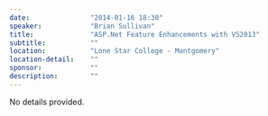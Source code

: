 ```yaml
---
date:               "2014-01-16 18:30"
speaker:            "Brian Sullivan"
title:              "ASP.Net Feature Enhancements with VS2013"
subtitle:           ""
location:           "Lone Star College - Montgomery"
location-detail:    ""
sponsor:            ""
description:        ""
---
```

No details provided.
